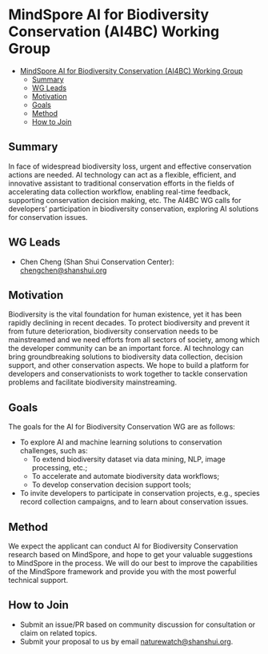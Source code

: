 # MindSpore AI for Biodiversity Conservation (AI4BC) Working Group 

<!-- TOC -->

- [MindSpore AI for Biodiversity Conservation (AI4BC) Working Group](#mindspore-ai-for-biodiversity-conservation-ai4bc-working-group)
    - [Summary](#summary)
    - [WG Leads](#wg-leads)
    - [Motivation](#motivation)
    - [Goals](#goals)
    - [Method](#method)
    - [How to Join](#how-to-join)

<!-- /TOC -->

## Summary
In face of widespread biodiversity loss, urgent and effective conservation actions are needed.  AI technology can act as a flexible, efficient, and innovative assistant to traditional conservation efforts in the fields of accelerating data collection workflow, enabling real-time feedback, supporting conservation decision making, etc. The AI4BC WG calls for developers’ participation in biodiversity conservation, exploring AI solutions for conservation issues. 

## WG Leads
- Chen Cheng (Shan Shui Conservation Center): chengchen@shanshui.org

## Motivation
Biodiversity is the vital foundation for human existence, yet it has been rapidly declining in recent decades. To protect biodiversity and prevent it from future deterioration, biodiversity conservation needs to be mainstreamed and we need efforts from all sectors of society, among which the developer community can be an important force. AI technology can bring groundbreaking solutions to biodiversity data collection, decision support, and other conservation aspects. We hope to build a platform for developers and conservationists to work together to tackle conservation problems and facilitate biodiversity mainstreaming. 

## Goals
The goals for the AI for Biodiversity Conservation WG are as follows:
- To explore AI and machine learning solutions to conservation challenges, such as: 
    - To extend biodiversity dataset via data mining, NLP, image processing, etc.;
    - To accelerate and automate biodiversity data workflows;
    - To develop conservation decision support tools;
- To invite developers to participate in conservation projects, e.g., species record collection campaigns, and to learn about conservation issues.

## Method
We expect the applicant can conduct AI for Biodiversity Conservation research based on MindSpore, and hope to get your valuable suggestions to MindSpore in the process. We will do our best to improve the capabilities of the MindSpore framework and provide you with the most powerful technical support.

## How to Join
- Submit an issue/PR based on community discussion for consultation or claim on related topics.
- Submit your proposal to us by email naturewatch@shanshui.org.